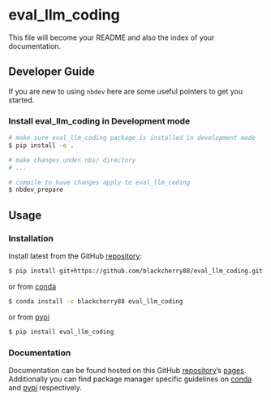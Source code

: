 # eval_llm_coding


<!-- WARNING: THIS FILE WAS AUTOGENERATED! DO NOT EDIT! -->

This file will become your README and also the index of your
documentation.

## Developer Guide

If you are new to using `nbdev` here are some useful pointers to get you
started.

### Install eval_llm_coding in Development mode

``` sh
# make sure eval_llm_coding package is installed in development mode
$ pip install -e .

# make changes under nbs/ directory
# ...

# compile to have changes apply to eval_llm_coding
$ nbdev_prepare
```

## Usage

### Installation

Install latest from the GitHub
[repository](https://github.com/blackcherry88/eval_llm_coding):

``` sh
$ pip install git+https://github.com/blackcherry88/eval_llm_coding.git
```

or from [conda](https://anaconda.org/blackcherry88/eval_llm_coding)

``` sh
$ conda install -c blackcherry88 eval_llm_coding
```

or from [pypi](https://pypi.org/project/eval_llm_coding/)

``` sh
$ pip install eval_llm_coding
```

### Documentation

Documentation can be found hosted on this GitHub
[repository](https://github.com/blackcherry88/eval_llm_coding)’s
[pages](https://blackcherry88.github.io/eval_llm_coding/). Additionally
you can find package manager specific guidelines on
[conda](https://anaconda.org/blackcherry88/eval_llm_coding) and
[pypi](https://pypi.org/project/eval_llm_coding/) respectively.
